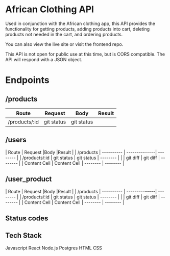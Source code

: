 # African Clothing API

Used in conjunction with the African clothing app, this API provides the functionality for getting products, adding products into cart, deleting products not needed in the cart, and ordering products.

You can also view the live site or visit the frontend repo.

This API is not open for public use at this time, but is CORS compatible. The API will respond with a JSON object.

# Endpoints

##  /products
| Route           | Request        |Body           |Result       |
|   ----------    |  ----------    |-------------- | --------    |
| /products/:id   | git status     | git status    |             |


##  /users
| Route           | Request        |Body           |Result       |
| /products       |  ----------     | --------------| --------    |
| /products/:id   | git status     | git status    | --------    |
|                 | git diff       | git diff      | --------    |
| Content Cell  | Content Cell  | --------      | --------    |

##  /user_product
| Route           | Request        |Body           |Result       |
| /products       |  ----------     | --------------| --------    |
| /products/:id   | git status     | git status    | --------    |
|                 | git diff       | git diff      | --------    |
| Content Cell  | Content Cell  | --------      | --------    |

## Status codes


## Tech Stack

Javascript
React
Node.js
Postgres
HTML
CSS




